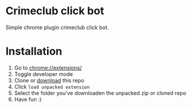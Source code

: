 # Crimeclub click bot

Simple chrome plugin crimeclub click bot.

# Installation

1. Go to [chrome://extensions/](chrome://extensions/)
1. Toggle developer mode
1. Clone or [download](https://github.com/wimspaargaren/chrome-plugin-cc/archive/master.zip) this repo
1. Click `load unpacked extension`
1. Select the folder you've downloaden the unpacked zip or cloned repo
1. Have fun :)